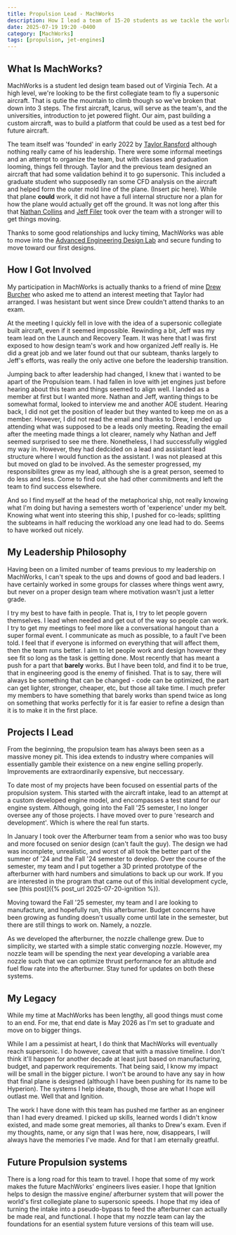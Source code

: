 ```yaml
---
title: Propulsion Lead - MachWorks
description: How I lead a team of 15-20 students as we tackle the world's first collegiate designed and built supersonic aircraft
date: 2025-07-19 19:20 -0400
category: [MachWorks]
tags: [propulsion, jet-engines]
---
```


## What Is MachWorks?
MachWorks is a student led design team based out of Virginia Tech. At a high level, we're looking to be the first collegiate team to fly a supersonic aircraft. That is qutie the mountain to climb though so we've broken that down into 3 steps. The first aircraft, Icarus, will serve as the team's, and the universities, introduction to jet powered flight. Our aim, past building a custom aircraft, was to build a platform that could be used as a test bed for future aircraft. 

The team itself was 'founded' in early 2022 by [Taylor Ransford](https://www.linkedin.com/in/taylorransford/) although nothing really came of his leadership. There were some informal meetings and an attempt to organize the team, but with classes and graduation looming, things fell through. Taylor and the previous team designed an aircraft that had some validation behind it to go supersonic. This included a graduate student who supposedly ran some CFD analysis on the aircraft and helped form the outer mold line of the plane. (Insert pic here). While that plane **could** work, it did not have a full internal structure nor a plan for how the plane would actually get off the ground. It was not long after this that [Nathan Collins](https://www.linkedin.com/in/nathan-collins-717a00225/) and [Jeff Filer](https://www.linkedin.com/in/jfiler/) took over the team with a stronger will to get things moving. 

Thanks to some good relationships and lucky timing, MachWorks was able to move into the [Advanced Engineering Design Lab](https://eng.vt.edu/academics/aerospace-engineering-design-lab.html) and secure funding to move toward our first designs.

## How I Got Involved
My participation in MachWorks is actually thanks to a friend of mine [Drew Burcher](https://www.linkedin.com/in/andrew-burcher/) who asked me to attend an interest meeting that Taylor had arranged. I was hesistant but went since Drew couldn't attend thanks to an exam.

At the meeting I quickly fell in love with the idea of a supersonic collegiate built aircraft, even if it seemed impossible. Rewinding a bit, Jeff was my team lead on the Launch and Recovery Team. It was here that I was first exposed to how design team's work and how organized Jeff really is. He did a great job and we later found out that our subteam, thanks largely to Jeff's efforts, was really the only active one before the leadership transition. 

Jumping back to after leadership had changed, I knew that i wanted to be apart of the Propulsion team. I had fallen in love with jet engines just before hearing about this team and things seemed to align well. I landed as a member at first but I wanted more. Nathan and Jeff, wanting things to be somewhat formal, looked to interview me and another AOE student. Hearing back, I did not get the position of leader but they wanted to keep me on as a member. However, I did not read the email and thanks to Drew, I ended up attending what was supposed to be a leads only meeting. Reading the email after the meeting made things a lot clearer, namely why Nathan and Jeff seemed surprised to see me there. Nonetheless, I had successfully wiggled my way in. However, they had dedcided on a lead and assistant lead structure where I would function as the assistant. I was not pleased at this but moved on glad to be involved. As the semester progressed, my responsibilites grew as my lead, although she is a great person, seemed to do less and less. Come to find out she had other commitments and left the team to find success elsewhere. 

And so I find myself at the head of the metaphorical ship, not really knowing what I'm doing but having a semesters worth of 'experience' under my belt. Knowing what went into steering this ship, I pushed for co-leads; splitting the subteams in half reducing the workload any one lead had to do. Seems to have worked out nicely.


## My Leadership Philosophy
Having been on a limited number of teams previous to my leadership on MachWorks, I can't speak to the ups and downs of good and bad leaders. I have certainly worked in some groups for classes where things went awry, but never on a proper design team where motivation wasn't just a letter grade. 

I try my best to have faith in people. That is, I try to let people govern themselves. I lead when needed and get out of the way so people can work. I try to get my meetings to feel more like a conversational hangout than a super formal event. I communicate as much as possible, to a fault I've been told. I feel that if everyone is informed on everything that will affect them, then the team runs better. I aim to let people work and design however they see fit so long as the task is getting done. Most recently that has meant a push for a part that **barely** works. But I have been told, and find it to be true, that in engineering good is the enemy of finished. That is to say, there will always be something that can be changed - code can be optimized, the part can get lighter, stronger, cheaper, etc, but those all take time. I much prefer my members to have something that barely works than spend twice as long on something that works perfectly for it is far easier to refine a design than it is to make it in the first place.

## Projects I Lead
From the beginning, the propulsion team has always been seen as a massive money pit. This idea extends to industry where companies will essentially gamble their existence on a new engine selling properly. Improvements are extraordinarily expensive, but neccessary.

To date most of my projects have been focused on essential parts of the propulsion system. This started with the aircraft intake, lead to an attempt at a custom developed engine model, and encompasses a test stand for our engine system. Although, going into the Fall '25 semester, I no longer oversee any of those projects. I have moved over to pure 'research and development'. Which is where the real fun starts.

In January I took over the Afterburner team from a senior who was too busy and more focused on senior design (can't fault the guy). The design we had was incomplete, unrealistic, and worst of all took the better part of the summer of '24 and the Fall '24 semester to develop. Over the course of the semester, my team and I put together a 3D printed prototype of the afterburner with hard numbers and simulations to back up our work. If you are interested in the program that came out of this initial development cycle, see [this post]({% post_url 2025-07-20-ignition %}).

Moving toward the Fall '25 semester, my team and I are looking to manufacture, and hopefully run, this afterburner. Budget concerns have been growing as funding doesn't usually come until late in the semester, but there are still things to work on. Namely, a nozzle.

As we developed the afterburner, the nozzle challenge grew. Due to simplicity, we started with a simple static converging nozzle. However, my nozzle team will be spending the next year developing a variable area nozzle such that we can optimize thrust performance for an altitude and fuel flow rate into the afterburner. Stay tuned for updates on both these systems. 

## My Legacy
While my time at MachWorks has been lengthy, all good things must come to an end. For me, that end date is May 2026 as I'm set to graduate and move on to bigger things. 

While I am a pessimist at heart, I do think that MachWorks will eventually reach supersonic. I do however, caveat that with a massive timeline. I don't think it'll happen for another decade at least just based on manufacturing, budget, and paperwork requirements. That being said, I know my impact will be small in the bigger picture. I won't be around to have any say in how that final plane is designed (although I have been pushing for its name to be Hyperion). The systems I help ideate, though, those are what I hope will outlast me. Well that and Ignition. 

The work I have done with this team has pushed me farther as an engineer than I had every dreamed. I picked up skills, learned words I didn't know existed, and made some great memories, all thanks to Drew's exam.  Even if my thoughts, name, or any sign that I was here, now, disappears, I will always have the memories I've made. And for that I am eternally greatful.

## Future Propulsion systems
There is a long road for this team to travel. I hope that some of my work makes the future MachWorks' engineers lives easier. I hope that Ignition helps to design the massive engine/ afterburner system that will power the world's first collegiate plane to supersonic speeds. I hope that my idea of turning the intake into a pseudo-bypass to feed the afterburner can actually be made real, and functional. I hope that my nozzle team can lay the foundations for an esential system future versions of this team will use. 